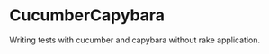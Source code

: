 CucumberCapybara
================

Writing tests with cucumber and capybara without rake application.